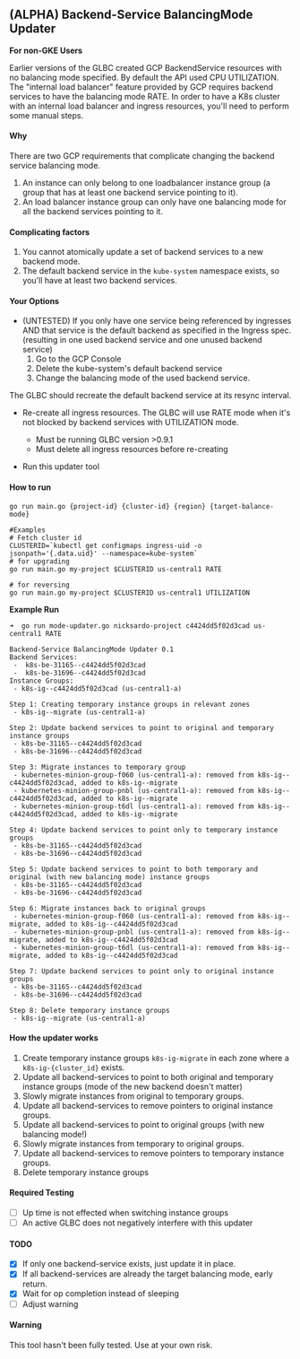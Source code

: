 
## (ALPHA) Backend-Service BalancingMode Updater
**For non-GKE Users**

Earlier versions of the GLBC created GCP BackendService resources with no balancing mode specified. By default the API used CPU UTILIZATION. The "internal load balancer" feature provided by GCP requires backend services to have the balancing mode RATE. In order to have a K8s cluster with an internal load balancer and ingress resources, you'll need to perform some manual steps.

#### Why
There are two GCP requirements that complicate changing the backend service balancing mode.
1. An instance can only belong to one loadbalancer instance group (a group that has at least one backend service pointing to it).
1. An load balancer instance group can only have one balancing mode for all the backend services pointing to it.

#### Complicating factors
1. You cannot atomically update a set of backend services to a new backend mode.
1. The default backend service in the `kube-system` namespace exists, so you'll have at least two backend services.

#### Your Options
- (UNTESTED) If you only have one service being referenced by ingresses AND that service is the default backend as specified in the Ingress spec. (resulting in one used backend service and one unused backend service)
   1. Go to the GCP Console
   1. Delete the kube-system's default backend service
   1. Change the balancing mode of the used backend service.   

 The GLBC should recreate the default backend service at its resync interval.


- Re-create all ingress resources. The GLBC will use RATE mode when it's not blocked by backend services with UTILIZATION mode.
  - Must be running GLBC version >0.9.1
  - Must delete all ingress resources before re-creating


- Run this updater tool

#### How to run
```shell
go run main.go {project-id} {cluster-id} {region} {target-balance-mode}

#Examples
# Fetch cluster id
CLUSTERID=`kubectl get configmaps ingress-uid -o jsonpath='{.data.uid}' --namespace=kube-system`
# for upgrading
go run main.go my-project $CLUSTERID us-central1 RATE

# for reversing
go run main.go my-project $CLUSTERID us-central1 UTILIZATION
```

**Example Run**
```shell
➜  go run mode-updater.go nicksardo-project c4424dd5f02d3cad us-central1 RATE    

Backend-Service BalancingMode Updater 0.1
Backend Services:
 -  k8s-be-31165--c4424dd5f02d3cad
 -  k8s-be-31696--c4424dd5f02d3cad
Instance Groups:
 - k8s-ig--c4424dd5f02d3cad (us-central1-a)

Step 1: Creating temporary instance groups in relevant zones
 - k8s-ig--migrate (us-central1-a)

Step 2: Update backend services to point to original and temporary instance groups
 - k8s-be-31165--c4424dd5f02d3cad
 - k8s-be-31696--c4424dd5f02d3cad

Step 3: Migrate instances to temporary group
 - kubernetes-minion-group-f060 (us-central1-a): removed from k8s-ig--c4424dd5f02d3cad, added to k8s-ig--migrate
 - kubernetes-minion-group-pnbl (us-central1-a): removed from k8s-ig--c4424dd5f02d3cad, added to k8s-ig--migrate
 - kubernetes-minion-group-t6dl (us-central1-a): removed from k8s-ig--c4424dd5f02d3cad, added to k8s-ig--migrate

Step 4: Update backend services to point only to temporary instance groups
 - k8s-be-31165--c4424dd5f02d3cad
 - k8s-be-31696--c4424dd5f02d3cad

Step 5: Update backend services to point to both temporary and original (with new balancing mode) instance groups
 - k8s-be-31165--c4424dd5f02d3cad
 - k8s-be-31696--c4424dd5f02d3cad

Step 6: Migrate instances back to original groups
 - kubernetes-minion-group-f060 (us-central1-a): removed from k8s-ig--migrate, added to k8s-ig--c4424dd5f02d3cad
 - kubernetes-minion-group-pnbl (us-central1-a): removed from k8s-ig--migrate, added to k8s-ig--c4424dd5f02d3cad
 - kubernetes-minion-group-t6dl (us-central1-a): removed from k8s-ig--migrate, added to k8s-ig--c4424dd5f02d3cad

Step 7: Update backend services to point only to original instance groups
 - k8s-be-31165--c4424dd5f02d3cad
 - k8s-be-31696--c4424dd5f02d3cad

Step 8: Delete temporary instance groups
 - k8s-ig--migrate (us-central1-a)
```

#### How the updater works
1. Create temporary instance groups `k8s-ig-migrate` in each zone where a `k8s-ig-{cluster_id}` exists.
1. Update all backend-services to point to both original and temporary instance groups (mode of the new backend doesn't matter)
1. Slowly migrate instances from original to temporary groups.
1. Update all backend-services to remove pointers to original instance groups.
1. Update all backend-services to point to original groups (with new balancing mode!)
1. Slowly migrate instances from temporary to original groups.
1. Update all backend-services to remove pointers to temporary instance groups.
1. Delete temporary instance groups

#### Required Testing
- [ ] Up time is not effected when switching instance groups
- [ ] An active GLBC does not negatively interfere with this updater

#### TODO
- [x] If only one backend-service exists, just update it in place.
- [x] If all backend-services are already the target balancing mode, early return.
- [x] Wait for op completion instead of sleeping
- [ ] Adjust warning

#### Warning
This tool hasn't been fully tested. Use at your own risk.
